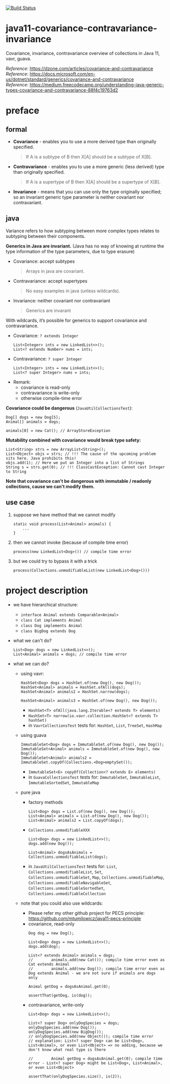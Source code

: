 [![Build Status](https://travis-ci.com/mtumilowicz/java11-covariance-contravariance-invariance.svg?branch=master)](https://travis-ci.com/mtumilowicz/java11-covariance-contravariance-invariance)

# java11-covariance-contravariance-invariance
Covariance, invariance, contravariance overview of collections in Java 11, vavr, guava.

_Reference_: https://dzone.com/articles/covariance-and-contravariance  
_Reference_: https://docs.microsoft.com/en-us/dotnet/standard/generics/covariance-and-contravariance  
_Reference_: https://medium.freecodecamp.org/understanding-java-generic-types-covariance-and-contravariance-88f4c19763d2  

# preface
## formal
* **Covariance** - enables you to use a more derived type than 
originally specified.
    > If A is a subtype of B then X[A] should be a subtype 
    of X[B].
* **Contravariance** - enables you to use a more generic 
(less derived) type than originally specified.
    > If A is a supertype of B then X[A] should be a 
    supertype of X[B].
* **Invariance** - means that you can use only the type 
originally specified; so an invariant generic type 
parameter is neither covariant nor contravariant.

## java
Variance refers to how subtyping between more complex 
types relates to subtyping between their components.

**Generics in Java are invariant.** (Java has no way 
of knowing at runtime the type information of the 
type parameters, due to type erasure)

* Covariance: accept subtypes
    > Arrays in java are covariant.
* Contravariance: accept supertypes
    > No easy examples in java (unless wildcards).
* Invariance: neither covariant nor contravariant
    > Generics are invarant

With wildcards, it’s possible for generics to support 
covariance and contravariance.

* Covariance: `? extends Integer`
    ```
    List<Integer> ints = new LinkedList<>();
    List<? extends Number> nums = ints;
    ```
* Contravariance: `? super Integer`
    ```
    List<Integer> ints = new LinkedList<>();
    List<? super Integer> nums = ints;
    ```
* Remark:
    * covariance is read-only
    * contravariance is write-only
    * otherwise compile-time error

**Covariance could be dangerous** (`JavaUtilCollectionsTest`):
```
Dog[] dogs = new Dog[5];
Animal[] animals = dogs;

animals[0] = new Cat(); // ArrayStoreException
```

**Mutability combined with covariance would break type safety:**
```
List<String> strs = new ArrayList<String>();
List<Object> objs = strs; // !!! The cause of the upcoming problem sits here. Java prohibits this!
objs.add(1); // Here we put an Integer into a list of Strings
String s = strs.get(0); // !!! ClassCastException: Cannot cast Integer to String
```

**Note that covariance can't be dangerous with 
immutable / readonly collections, cause we can't
modify them.**

## use case
1. suppose we have method that we cannot modify
    ```
    static void process(List<Animal> animals) {
        ...
    }
    ```
1. then we cannot invoke (because of compile time error)
    ```
    process(new LinkedList<Dog>()) // compile time error
    ```
1. but we could try to bypass it with a trick
    ```
    process(Collections.unmodifiableList(new LinkedList<Dog>()))
    ```

# project description
* we have hierarchical structure:
    * `interface Animal extends Comparable<Animal>`
    * `class Cat implements Animal`
    * `class Dog implements Animal`
    * `class BigDog extends Dog`
    
* what we can't do?
    ```
    List<Dog> dogs = new LinkedList<>();
    List<Animal> animals = dogs; // compile time error
    ```
    
* what we can do?
    * using vavr:
        ```
        HashSet<Dog> dogs = HashSet.of(new Dog(), new Dog());
        HashSet<Animal> animals = HashSet.ofAll(dogs);
        HashSet<Animal> animals2 = HashSet.narrow(dogs);
        
        HashSet<Animal> animals3 = HashSet.of(new Dog(), new Dog());
        ```
        * `HashSet<T> ofAll(java.lang.Iterable<? extends T> elements)`
        * `HashSet<T> narrow(io.vavr.collection.HashSet<? extends T> hashSet)`
        * in `VavrCollectionsTest` tests for: `HashSet`, `List`, 
        `TreeSet`, `HashMap`
    * using guava
        ```
        ImmutableSet<Dog> dogs = ImmutableSet.of(new Dog(), new Dog());
        ImmutableSet<Animal> animals = ImmutableSet.of(new Dog(), new Dog());
        ImmutableSet<Animal> animals2 = ImmutableSet.copyOf(Collections.<Dog>emptySet());
        ```
        * `ImmutableSet<E> copyOf(Collection<? extends E> elements)`
        * in `GuavaCollectionsTest` tests for: `ImmutableSet`, 
        `ImmutableList`, `ImmutableSortedSet`, `ImmutableMap`
    * pure java
        * factory methods
            ```
            List<Dog> dogs = List.of(new Dog(), new Dog());
            List<Animal> animals = List.of(new Dog(), new Dog());
            List<Animal> animals2 = List.copyOf(dogs);
            ```
        * `Collections.unmodifiableXXX`
            ```
            List<Dog> dogs = new LinkedList<>();
            dogs.add(new Dog());
            
            List<Animal> dogsAsAnimals = Collections.unmodifiableList(dogs);
            ```
        * in `JavaUtilCollectionsTest` tests for: 
        `List`, `Collections.unmodifiableList`, 
        `Set`, `Collections.unmodifiableSet`,
        `Map`, `Collections.unmodifiableMap`,
        `Collections.unmodifiableNavigableSet`,
        `Collections.unmodifiableSortedSet`,
        `Collections.unmodifiableCollection`
        
    * note that you could also use wildcards:
        * Please refer my other github project for PECS principle:
          https://github.com/mtumilowicz/java11-pecs-principle
        * covariance, read-only
            ```
            Dog dog = new Dog();
            
            List<Dog> dogs = new LinkedList<>();
            dogs.add(dog);
            
            List<? extends Animal> animals = dogs;
            //        animals.add(new Cat()); compile time error even as Cat extends Animal
            //        animals.add(new Dog()); compile time error even as Dog extends Animal - we are not sure if animals are dogs only
            
            Animal getDog = dogsAsAnimal.get(0);
    
            assertThat(getDog, is(dog));
            ```
        * contravariance, write-only
            ```
            List<Dog> dogs = new LinkedList<>();
    
            List<? super Dog> onlyDogSpecies = dogs;
            onlyDogSpecies.add(new Dog());
            onlyDogSpecies.add(new BigDog());
            // onlyDogSpecies.add(new Object()); compile time error
            // explanation: List<? super Dog> can be List<Dog>, List<Animal>, or even List<Object> => no adding, because we don't know what real type is there
    
            //        Animal getDog = dogsAsAnimal.get(0); compile time error - List<? super Dog> might be List<Dog>, List<Animal>, or even List<Object>
    
            assertThat(onlyDogSpecies.size(), is(2));
            ```
